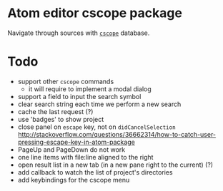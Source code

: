 # Atom editor cscope package

Navigate through sources with [`cscope`](http://cscope.sourceforge.net/) database.

# Todo

- support other `cscope` commands
  - it will require to implement a modal dialog
- support a field to input the search symbol
- clear search string each time we perform a new search
- cache the last request (?)
- use 'badges' to show project
- close panel on `escape` key, not on `didCancelSelection`
  http://stackoverflow.com/questions/36662314/how-to-catch-user-pressing-escape-key-in-atom-package
- PageUp and PageDown do not work
- one line items with file:line aligned to the right
- open result list in a new tab (in a new pane right to the current) (?)
- add callback to watch the list of project's directories
- add keybindings for the cscope menu
